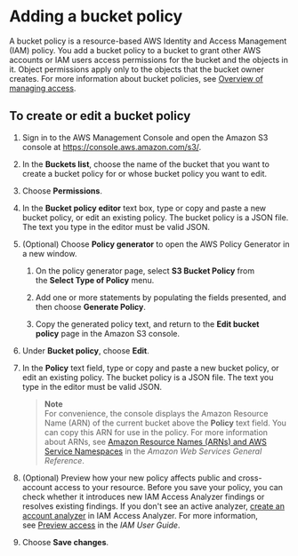 # Adding a bucket policy
A bucket policy is a resource-based AWS Identity and Access Management (IAM) policy. You add a bucket policy to a bucket to grant other AWS accounts or IAM users access permissions for the bucket and the objects in it. Object permissions apply only to the objects that the bucket owner creates. For more information about bucket policies, see [Overview of managing access](https://docs.aws.amazon.com/AmazonS3/latest/userguide/access-control-overview.html).

## To create or edit a bucket policy
1.  Sign in to the AWS Management Console and open the Amazon S3 console at <https://console.aws.amazon.com/s3/>.

2.  In the **Buckets list**, choose the name of the bucket that you want to create a bucket policy for or whose bucket policy you want to edit.

3.  Choose **Permissions**.

4.  In the **Bucket policy editor** text box, type or copy and paste a new bucket policy, or edit an existing policy. The bucket policy is a JSON file. The text you type in the editor must be valid JSON.

5.  (Optional) Choose **Policy generator** to open the AWS Policy Generator in a new window.

    1.  On the policy generator page, select **S3 Bucket Policy** from the **Select Type of Policy** menu.

    2.  Add one or more statements by populating the fields presented, and then choose **Generate Policy**.

    3.  Copy the generated policy text, and return to the **Edit bucket policy** page in the Amazon S3 console.

6.  Under **Bucket policy**, choose **Edit**.

7.  In the **Policy** text field, type or copy and paste a new bucket policy, or edit an existing policy. The bucket policy is a JSON file. The text you type in the editor must be valid JSON.

    >**Note**  
    For convenience, the console displays the Amazon Resource Name (ARN) of the current bucket above the **Policy** text field. You can copy this ARN for use in the policy. For more information about ARNs, see [Amazon Resource Names (ARNs) and AWS Service Namespaces](https://docs.aws.amazon.com/general/latest/gr/aws-arns-and-namespaces.html) in the *Amazon Web Services General Reference*.

8.  (Optional) Preview how your new policy affects public and cross-account access to your resource. Before you save your policy, you can check whether it introduces new IAM Access Analyzer findings or resolves existing findings. If you don't see an active analyzer, [create an account analyzer](https://docs.aws.amazon.com/IAM/latest/UserGuide/access-analyzer-getting-started.html#access-analyzer-enabling) in IAM Access Analyzer. For more information, see [Preview access](https://docs.aws.amazon.com/IAM/latest/UserGuide/access-analyzer-access-preview.html) in the *IAM User Guide*.

9.  Choose **Save changes**.
